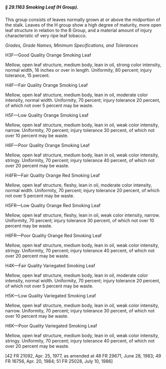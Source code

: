 ##### § 29.1163 Smoking Leaf (H Group). #####

This group consists of leaves normally grown at or above the midportion of the stalk. Leaves of the H group show a high degree of maturity, more open leaf structure in relation to the B Group, and a material amount of injury characteristic of very ripe leaf tobacco.

*Grades, Grade Names, Minimum Specifications, and Tolerances*

H3F—Good Quality Orange Smoking Leaf

Mellow, open leaf structure, medium body, lean in oil, strong color intensity, normal width, 16 inches or over in length. Uniformity, 80 percent; injury tolerance, 15 percent.

H4F—Fair Quality Orange Smoking Leaf

Mellow, open leaf structure, medium body, lean in oil, moderate color intensity, normal width. Uniformity, 70 percent; injury tolerance 20 percent, of which not over 5 percent may be waste.

H5F—Low Quality Orange Smoking Leaf

Mellow, open leaf structure, medium body, lean in oil, weak color intensity, narrow. Uniformity, 70 percent; injury tolerance 30 percent, of which not over 10 percent may be waste.

H6F—Poor Quality Orange Smoking Leaf

Mellow, open leaf structure, medium body, lean in oil, weak color intensity, stringy. Uniformity, 70 percent; injury tolerance 40 percent, of which not over 20 percent may be waste.

H4FR—Fair Quality Orange Red Smoking Leaf

Mellow, open leaf structure, fleshy, lean in oil, moderate color intensity, normal width. Uniformity, 70 percent; injury tolerance 20 percent, of which not over 5 percent may be waste.

H5FR—Low Quality Orange Red Smoking Leaf

Mellow, open leaf structure, fleshy, lean in oil, weak color intensity, narrow. Uniformity, 70 percent; injury tolerance 30 percent, of which not over 10 percent may be waste.

H6FR—Poor Quality Orange Red Smoking Leaf

Mellow, open leaf structure, medium body, lean in oil, weak color intensity, stringy. Uniformity, 70 percent; injury tolerance 40 percent, of which not over 20 percent may be waste.

H4K—Fair Quality Variegated Smoking Leaf

Mellow, open leaf structure, medium body, lean in oil, moderate color intensity, normal width. Uniformity, 70 percent; injury tolerance 20 percent, of which not over 5 percent may be waste.

H5K—Low Quality Variegated Smoking Leaf

Mellow, open leaf structure, medium body, lean in oil, weak color intensity, narrow. Uniformity, 70 percent; injury tolerance 30 percent, of which not over 10 percent may be waste.

H6K—Poor Quality Variegated Smoking Leaf

Mellow, open leaf structure, medium body, lean in oil, weak color intensity, stringy. Uniformity, 70 percent; injury tolerance 40 percent, of which not over 20 percent may be waste.

[42 FR 21092, Apr. 25, 1977, as amended at 48 FR 29671, June 28, 1983; 49 FR 16756, Apr. 20, 1984; 51 FR 25028, July 10, 1986]